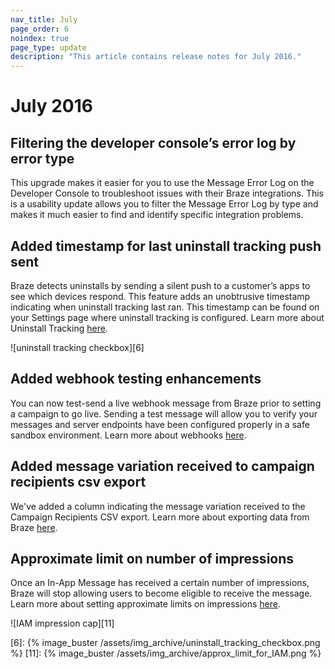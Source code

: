 ```yaml
---
nav_title: July
page_order: 6
noindex: true
page_type: update
description: "This article contains release notes for July 2016."
---
```


# July 2016

## Filtering the developer console’s error log by error type
This upgrade makes it easier for you to use the Message Error Log on the Developer Console to troubleshoot issues with their Braze integrations. This is a usability update allows you to filter the Message Error Log by type and makes it much easier to find and identify specific integration problems.

## Added timestamp for last uninstall tracking push sent
Braze detects uninstalls by sending a silent push to a customer’s apps to see which devices respond. This feature adds an unobtrusive timestamp indicating when uninstall tracking last ran. This timestamp can be found on your Settings page where uninstall tracking is configured. Learn more about Uninstall Tracking [here]({{site.baseurl}}/user_guide/data_and_analytics/uninstall_tracking/#uninstall-tracking).

![uninstall tracking checkbox][6]

## Added webhook testing enhancements
You can now test-send a live webhook message from Braze prior to setting a campaign to go live. Sending a test message will allow you to verify your messages and server endpoints have been configured properly in a safe sandbox environment. Learn more about webhooks [here]({{site.baseurl}}/user_guide/message_building_by_channel/webhooks/creating_a_webhook/#creating-a-webhook).

## Added message variation received to campaign recipients csv export
We've added a column indicating the message variation received to the Campaign Recipients CSV export. Learn more about exporting data from Braze [here]({{site.baseurl}}/user_guide/data_and_analytics/exporting_dashboard_data/#exporting-dashboard-data).

## Approximate limit on number of impressions
Once an In-App Message has received a certain number of impressions, Braze will stop allowing users to become eligible to receive the message. Learn more about setting approximate limits on impressions [here]({{site.baseurl}}/user_guide/engagement_tools/campaigns/testing_and_more/rate-limiting/#setting-a-max-impression-cap).

![IAM impression cap][11]

[6]: {% image_buster /assets/img_archive/uninstall_tracking_checkbox.png %}
[11]: {% image_buster /assets/img_archive/approx_limit_for_IAM.png %}
